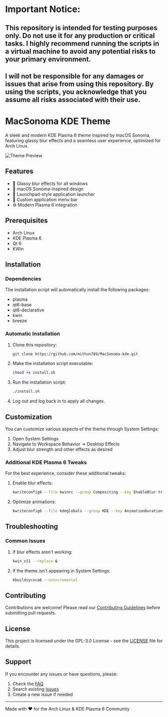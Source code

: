 # Important Notice:

## This repository is intended for testing purposes only. Do not use it for any production or critical tasks. I highly recommend running the scripts in a virtual machine to avoid any potential risks to your primary environment.

## I will not be responsible for any damages or issues that arise from using this repository. By using the scripts, you acknowledge that you assume all risks associated with their use.

# MacSonoma KDE Theme

A sleek and modern KDE Plasma 6 theme inspired by macOS Sonoma, featuring glassy blur effects and a seamless user experience, optimized for Arch Linux.

![Theme Preview](preview.png)

## Features

- 🌟 Glassy blur effects for all windows
- 🎨 macOS Sonoma-inspired design
- 🚀 Launchpad-style application launcher
- 🎯 Custom application menu bar
- ⚙️ Modern Plasma 6 integration

## Prerequisites

- Arch Linux
- KDE Plasma 6
- Qt 6
- KWin

## Installation

### Dependencies

The installation script will automatically install the following packages:
- plasma
- qt6-base
- qt6-declarative
- kwin
- breeze

### Automatic Installation

1. Clone this repository:
   ```bash
   git clone https://github.com/mithun789/MacSonoma-kde.git
   ```

2. Make the installation script executable:
   ```bash
   chmod +x install.sh
   ```

3. Run the installation script:
   ```bash
   ./install.sh
   ```

4. Log out and log back in to apply all changes.

## Customization

You can customize various aspects of the theme through System Settings:

1. Open System Settings
2. Navigate to Workspace Behavior → Desktop Effects
3. Adjust blur strength and other effects as desired

### Additional KDE Plasma 6 Tweaks

For the best experience, consider these additional tweaks:

1. Enable blur effects:
   ```bash
   kwriteconfig6 --file kwinrc --group Compositing --key EnableBlur true
   ```

2. Optimize animations:
   ```bash
   kwriteconfig6 --file kdeglobals --group KDE --key AnimationDurationFactor 0.5
   ```

## Troubleshooting

### Common Issues

1. If blur effects aren't working:
   ```bash
   kwin_x11 --replace &
   ```

2. If the theme isn't appearing in System Settings:
   ```bash
   kbuildsycoca6 --noincremental
   ```

## Contributing

Contributions are welcome! Please read our [Contributing Guidelines](CONTRIBUTING.md) before submitting pull requests.

## License

This project is licensed under the GPL-3.0 License - see the [LICENSE](LICENSE) file for details.

## Support

If you encounter any issues or have questions, please:

1. Check the [FAQ](docs/FAQ.md)
2. Search existing [Issues](https://github.com/mithun789/MacSonoma-kde/issues)
3. Create a new issue if needed

---

Made with ❤️ for the Arch Linux & KDE Plasma 6 Community
